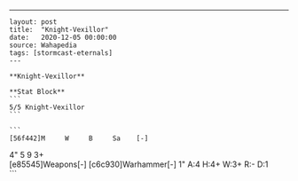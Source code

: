 ---
    layout: post
    title:  "Knight-Vexillor"
    date:   2020-12-05 00:00:00
    source: Wahapedia
    tags: [stormcast-eternals]
    ---
    
    **Knight-Vexillor**
    
    **Stat Block**
    ```
    5/5 Knight-Vexillor
    ```
    
    ```
    [56f442]M     W     B     Sa    [-]
4"    5     9     3+    
[e85545]Weapons[-]
[c6c930]Warhammer[-]
1"     A:4    H:4+   W:3+   R:-    D:1   
    ```
    
    
    
